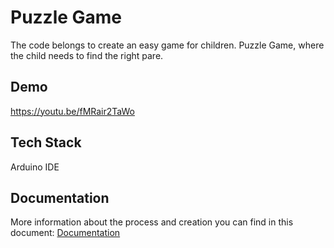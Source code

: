 
# Puzzle Game

The code belongs to create an easy game for children. Puzzle Game, where the child needs to find the right pare. 


## Demo

https://youtu.be/fMRair2TaWo 


## Tech Stack

Arduino IDE


## Documentation

More information about the process and creation you can find in this document: [Documentation](https://github.com/Anna8295/Puzzle-Game/blob/main/puzzleGame-doc.pdf)

